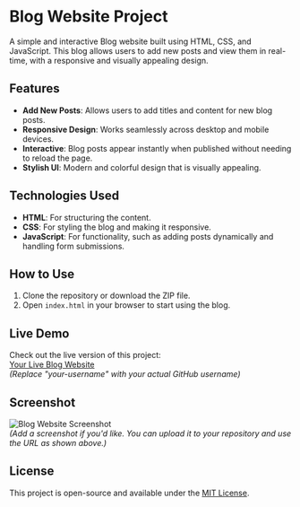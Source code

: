 # Blog Website Project

A simple and interactive Blog website built using HTML, CSS, and JavaScript. This blog allows users to add new posts and view them in real-time, with a responsive and visually appealing design.

## Features
- **Add New Posts**: Allows users to add titles and content for new blog posts.
- **Responsive Design**: Works seamlessly across desktop and mobile devices.
- **Interactive**: Blog posts appear instantly when published without needing to reload the page.
- **Stylish UI**: Modern and colorful design that is visually appealing.

## Technologies Used
- **HTML**: For structuring the content.
- **CSS**: For styling the blog and making it responsive.
- **JavaScript**: For functionality, such as adding posts dynamically and handling form submissions.

## How to Use

1. Clone the repository or download the ZIP file.
2. Open `index.html` in your browser to start using the blog.

## Live Demo

Check out the live version of this project:  
[Your Live Blog Website](https://your-username.github.io/blog-project/)  
*(Replace "your-username" with your actual GitHub username)*

## Screenshot

![Blog Website Screenshot](https://github.com/your-username/blog-project/blob/main/screenshot.png)  
*(Add a screenshot if you'd like. You can upload it to your repository and use the URL as shown above.)*

## License

This project is open-source and available under the [MIT License](LICENSE).
